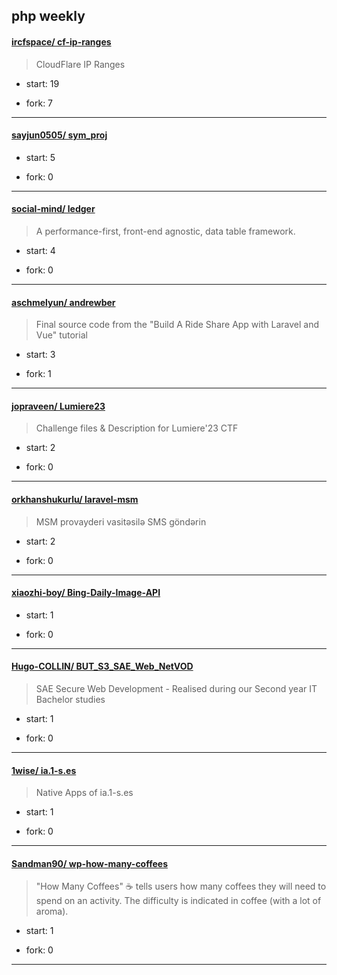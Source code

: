 ## php weekly

#### [ircfspace/ cf-ip-ranges](https://github.com/ircfspace/cf-ip-ranges)
>  CloudFlare IP Ranges
+ start: 19
+ fork: 7
---
#### [sayjun0505/ sym_proj](https://github.com/sayjun0505/sym_proj)
>  
+ start: 5
+ fork: 0
---
#### [social-mind/ ledger](https://github.com/social-mind/ledger)
>  A performance-first, front-end agnostic, data table framework.
+ start: 4
+ fork: 0
---
#### [aschmelyun/ andrewber](https://github.com/aschmelyun/andrewber)
>  Final source code from the "Build A Ride Share App with Laravel and Vue" tutorial
+ start: 3
+ fork: 1
---
#### [jopraveen/ Lumiere23](https://github.com/jopraveen/Lumiere23)
>  Challenge files & Description for Lumiere'23 CTF
+ start: 2
+ fork: 0
---
#### [orkhanshukurlu/ laravel-msm](https://github.com/orkhanshukurlu/laravel-msm)
>  MSM provayderi vasitəsilə SMS göndərin
+ start: 2
+ fork: 0
---
#### [xiaozhi-boy/ Bing-Daily-Image-API](https://github.com/xiaozhi-boy/Bing-Daily-Image-API)
>  
+ start: 1
+ fork: 0
---
#### [Hugo-COLLIN/ BUT_S3_SAE_Web_NetVOD](https://github.com/Hugo-COLLIN/BUT_S3_SAE_Web_NetVOD)
>  SAE Secure Web Development - Realised during our Second year IT Bachelor studies
+ start: 1
+ fork: 0
---
#### [1wise/ ia.1-s.es](https://github.com/1wise/ia.1-s.es)
>  Native Apps of ia.1-s.es
+ start: 1
+ fork: 0
---
#### [Sandman90/ wp-how-many-coffees](https://github.com/Sandman90/wp-how-many-coffees)
>  "How Many Coffees" ☕ tells users how many coffees they will need to spend on an activity. The difficulty is indicated in coffee (with a lot of aroma).
+ start: 1
+ fork: 0
---